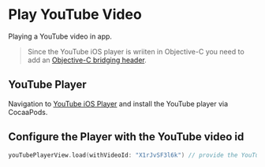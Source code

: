 # Play YouTube Video

Playing a YouTube video in app.

> Since the YouTube iOS player is wriiten in Objective-C you need to add an [Objective-C bridging header](https://www.hackingwithswift.com/example-code/language/how-to-create-an-objective-c-bridging-header-to-use-code-in-swift).

## YouTube Player 

Navigation to [YouTube iOS Player](https://github.com/youtube/youtube-ios-player-helper) and install the YouTube player via CocaaPods.

## Configure the Player with the YouTube video id

```swift 
youTubePlayerView.load(withVideoId: "X1rJvSF3l6k") // provide the YouTube video id
```
